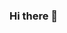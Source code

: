 ### Hi there 👋

<!--
**olegoid/olegoid** is a ✨ _special_ ✨ repository because its `README.md` (this file) appears on your GitHub profile.

Here are some ideas to get you started:

- 🔭 I’m currently working on GitHub Codespaces (Collabortion Tools)
- 🌱 I’m currently learning more about engineering system design and management
- 💬 Ask me about iOS security, Live Share, Codespaces
- 📫 How to reach me: use my public email or connect @LinkedIn
- 😄 Pronouns: He/his/him
- ⚡ Fun fact: I planned to be a rock star but then I got stuck at the computer
-->
